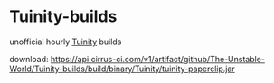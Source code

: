 # Tuinity-builds

unofficial hourly [Tuinity](https://github.com/Spottedleaf/Tuinity) builds

download: https://api.cirrus-ci.com/v1/artifact/github/The-Unstable-World/Tuinity-builds/build/binary/Tuinity/tuinity-paperclip.jar
